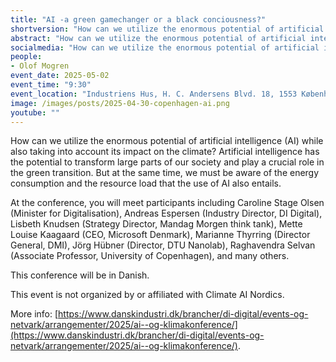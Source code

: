 ```yaml
---
title: "AI -a green gamechanger or a black conciousness?"
shortversion: "How can we utilize the enormous potential of artificial intelligence (AI) while also taking into account its impact on the climate? Artificial intelligence has the potential to transform large parts of our society and play a crucial role in the green transition. But at the same time, we must be aware of the energy consumption and the resource load that the use of AI also entails."
abstract: "How can we utilize the enormous potential of artificial intelligence (AI) while also taking into account its impact on the climate? Artificial intelligence has the potential to transform large parts of our society and play a crucial role in the green transition. But at the same time, we must be aware of the energy consumption and the resource load that the use of AI also entails."
socialmedia: "How can we utilize the enormous potential of artificial intelligence (AI) while also taking into account its impact on the climate? Artificial intelligence has the potential to transform large parts of our society and play a crucial role in the green transition. But at the same time, we must be aware of the energy consumption and the resource load that the use of AI also entails."
people:
- Olof Mogren
event_date: 2025-05-02
event_time: "9:30"
event_location: "Industriens Hus, H. C. Andersens Blvd. 18, 1553 København, Danmark"
image: /images/posts/2025-04-30-copenhagen-ai.png
youtube: ""
--- 
```


How can we utilize the enormous potential of artificial intelligence (AI) while also taking into account its impact on the climate? Artificial intelligence has the potential to transform large parts of our society and play a crucial role in the green transition. But at the same time, we must be aware of the energy consumption and the resource load that the use of AI also entails.

At the conference, you will meet participants including Caroline Stage Olsen (Minister for Digitalisation), Andreas Espersen (Industry Director, DI Digital), Lisbeth Knudsen (Strategy Director, Mandag Morgen think tank), Mette Louise Kaagaard (CEO, Microsoft Denmark), Marianne Thyrring (Director General, DMI), Jörg Hübner (Director, DTU Nanolab), Raghavendra Selvan (Associate Professor, University of Copenhagen), and many others.

This conference will be in Danish.

This event is not organized by or affiliated with Climate AI Nordics.

More info: [https://www.danskindustri.dk/brancher/di-digital/events-og-netvark/arrangementer/2025/ai--og-klimakonference/](https://www.danskindustri.dk/brancher/di-digital/events-og-netvark/arrangementer/2025/ai--og-klimakonference/).

